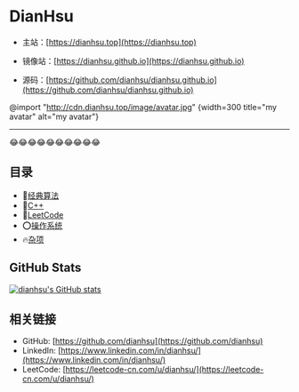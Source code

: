 # DianHsu
- 主站：[https://dianhsu.top](https://dianhsu.top)

- 镜像站：[https://dianhsu.github.io](https://dianhsu.github.io)

- 源码：[https://github.com/dianhsu/dianhsu.github.io](https://github.com/dianhsu/dianhsu.github.io)

@import "http://cdn.dianhsu.top/image/avatar.jpg" {width=300  title="my avatar" alt="my avatar"}

--------------------------
:joy::joy::joy::joy::joy::joy::joy::joy::joy::joy:


## 目录
- :rocket:[经典算法](./algorithm/index.html)
- :apple:[C++](./cplusplus/index.html)
- :dog:[LeetCode](./leetcode/index.html)
- :o:[操作系统](./operation_system/index.html)
- :fire:[杂项](./misc/index.html)


## GitHub Stats
[![dianhsu's GitHub stats](https://github-readme-stats.vercel.app/api?username=dianhsu)](https://github.com/anuraghazra/github-readme-stats)

## 相关链接

- GitHub: [https://github.com/dianhsu](https://github.com/dianhsu)
- LinkedIn: [https://www.linkedin.com/in/dianhsu/](https://www.linkedin.com/in/dianhsu/)
- LeetCode: [https://leetcode-cn.com/u/dianhsu/](https://leetcode-cn.com/u/dianhsu/)